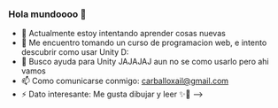 ### Hola mundoooo 🎃


- 🔭 Actualmente estoy intentando aprender cosas nuevas
- 🌱 Me encuentro tomando un curso de programacion web, e intento descubrir como usar Unity  D:
- 🤔 Busco ayuda para Unity JAJAJAJ aun no se como usarlo pero ahi vamos
- 📫 Como comunicarse conmigo: carballoxail@gmail.com
- ⚡ Dato interesante: Me gusta dibujar y leer ✨🎨
-->

